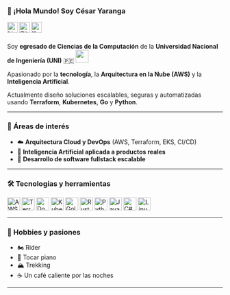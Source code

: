 ### 👋 ¡Hola Mundo! Soy César Yaranga  
<a href="https://www.linkedin.com/in/julio-cesar-yaranga-sante-aa9932179/">
  <img align="left" alt="LinkedIn" width="25px" src="https://upload.wikimedia.org/wikipedia/commons/8/81/LinkedIn_icon.svg" />
</a>
<a href="https://github.com/cesar-yaranga">
  <img align="left" alt="GitHub" width="25px" src="https://github.githubassets.com/assets/GitHub-Mark-ea2971cee799.png" />
</a>
<a href="https://www.kaggle.com/cesarys/code">
  <img align="left" alt="Kaggle" width="25px" src="https://cdn4.iconfinder.com/data/icons/logos-and-brands/512/189_Kaggle_logo_logos-512.png" />
</a>

<br />
<br />

Soy **egresado de Ciencias de la Computación** de la  **Universidad Nacional de Ingeniería (UNI)** 🇵🇪  <img src="https://upload.wikimedia.org/wikipedia/commons/thumb/f/f7/Uni-logo_transparente_granate.png/611px-Uni-logo_transparente_granate.png" width="30px" />

Apasionado por la **tecnología**, la **Arquitectura en la Nube (AWS)** y la **Inteligencia Artificial**.  

Actualmente diseño soluciones escalables, seguras y automatizadas usando **Terraform**, **Kubernetes**, **Go** y **Python**.

---

### 🚀 Áreas de interés
- ☁️ **Arquitectura Cloud y DevOps** (AWS, Terraform, EKS, CI/CD)
- 🧠 **Inteligencia Artificial aplicada a productos reales**
- 🧩 **Desarrollo de software fullstack escalable**

---

### 🛠️ Tecnologías y herramientas
<p align="left">
  <img src="https://cdn.jsdelivr.net/gh/devicons/devicon/icons/amazonwebservices/amazonwebservices-original-wordmark.svg" height="30" alt="AWS" />
  <img src="https://cdn.jsdelivr.net/gh/devicons/devicon/icons/terraform/terraform-original.svg" height="30" alt="Terraform" />
  <img src="https://cdn.jsdelivr.net/gh/devicons/devicon/icons/docker/docker-original.svg" height="30" alt="Docker" />
  <img src="https://cdn.jsdelivr.net/gh/devicons/devicon/icons/kubernetes/kubernetes-plain.svg" height="30" alt="Kubernetes" />
  <img src="https://cdn.jsdelivr.net/gh/devicons/devicon/icons/go/go-original.svg" height="30" alt="Golang" />
  <img src="https://cdn.jsdelivr.net/gh/devicons/devicon/icons/rust/rust-original.svg" height="30" alt="Rust" />
  <img src="https://cdn.jsdelivr.net/gh/devicons/devicon/icons/python/python-original.svg" height="30" alt="Python" />
  <img src="https://cdn.jsdelivr.net/gh/devicons/devicon/icons/java/java-original.svg" height="30" alt="Java" />
  <img src="https://cdn.jsdelivr.net/gh/devicons/devicon/icons/csharp/csharp-original.svg" height="30" alt="C#" />
  <img src="https://cdn.jsdelivr.net/gh/devicons/devicon/icons/linux/linux-original.svg" height="30" alt="Linux" />
</p>

---

### 🎯 Hobbies y pasiones

- 🏍️ Rider  
- 🎹 Tocar piano  
- 🏔️ Trekking  
- ☕ Un café caliente por las noches  

---
